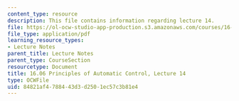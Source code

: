```yaml
---
content_type: resource
description: This file contains information regarding lecture 14.
file: https://ol-ocw-studio-app-production.s3.amazonaws.com/courses/16-06-principles-of-automatic-control-fall-2012/84821af4788443d3d2501ec57c3b81e4_MIT16_06F12_Lecture_14.pdf
file_type: application/pdf
learning_resource_types:
- Lecture Notes
parent_title: Lecture Notes
parent_type: CourseSection
resourcetype: Document
title: 16.06 Principles of Automatic Control, Lecture 14
type: OCWFile
uid: 84821af4-7884-43d3-d250-1ec57c3b81e4
---
```

